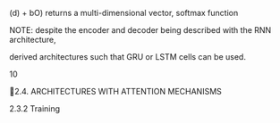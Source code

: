 (d) + bO) returns a multi-dimensional vector, softmax function

NOTE: despite the encoder and decoder being described with the RNN architecture,

derived architectures such that GRU or LSTM cells can be used.

10

2.4. ARCHITECTURES WITH ATTENTION MECHANISMS

2.3.2 Training